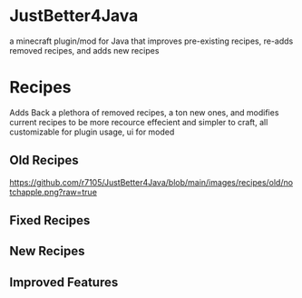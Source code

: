# JustBetter4Java
a minecraft plugin/mod for Java that improves pre-existing recipes, re-adds removed recipes, and adds new recipes
# Recipes
Adds Back a plethora of removed recipes, a ton new ones, and modifies current recipes to be more recource effecient and simpler to craft, all customizable for plugin usage, ui for moded
## Old Recipes
https://github.com/r7105/JustBetter4Java/blob/main/images/recipes/old/notchapple.png?raw=true
## Fixed Recipes

## New Recipes

## Improved Features
